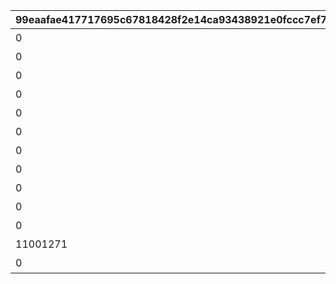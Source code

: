 |99eaafae417717695c67818428f2e14ca93438921e0fccc7ef76e0b85df7e26a|6f7215a9a07858757a278d27c89c2a4fa5db58928684d469301d16d724ee375b|fa834e862af3a022254a3b73dac95b2e3c8a698d70b558eb30eb9ad9db0e2f0e|d6a7bff6a13c4b1f6db7be3e17a7c262eb4c55498b83cd2f6fc646e86d26fe0e|721a9d60184b8061918f553264342e38b0ae3e72b0ea8f99c78c02bb7030f228|d58031492fc364f13e6fa35c5a3e2c5337f5416fdf297a97e50c734b8f769e48|ec914a158db81560fd5f0e459030ece8c3c5742ae5505fa4ecfeaa7382e39f74|8cb897296240169093993f2a67eb8d825a1ae52e9bf88e8fdf4a010d9254cfd7|6d641d091bd874ebc52274c2ac8d35b19708b189fd2a33399c7d6ee499c1e6bd|1abe20db41b0897161da935e09e99b772f3d25c3da323d783c817700ed0678e4|55e166cb715658e93793c6d1db1d51cc1e6791d4b2f4fac7adc802ebd97d918b|
| --- | --- | --- | --- | --- | --- | --- | --- | --- | --- | --- |
|0|2|二人だけの時間|10128|10128107|91002|8|25|0|0|5128071|
|0|2|新居の必須条件|10128|0|91002|8|25|0|5128071|5128072|
|0|2|本当は誰よりも|10128|0|91002|8|25|0|5128072|5128073|
|0|2|家族で大切に\nしたいこと|10128|0|91002|8|25|0|5128073|5128074|
|0|2|誓いの言葉|10128|0|91002|8|50|0|5128074|5128075|
|0|3|血の婚約報告|10128|10128107|91002|8|25|0|0|5128081|
|0|3|風来人の家探し|10128|0|91002|8|25|0|5128081|5128082|
|0|3|愛おしい時間|10128|0|91002|8|25|0|5128082|5128083|
|0|3|トーゴクの\n家族文化|10128|0|91002|8|25|0|5128083|5128084|
|0|3|飾らない愛を|10128|0|91002|8|50|0|5128084|5128085|
|0|4|口約束は災いのもと|10128|0|0|0|0|5128085|5128075|5128091|
|11001271|4|譲れない家庭の味|10128|0|0|0|0|0|5128091|5128092|
|0|1|夢の語り部に誘われて|10128|10128107|0|0|0|0|0|5128161|